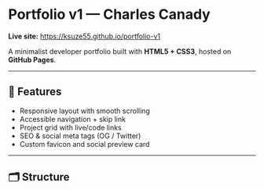 # Portfolio v1 — Charles Canady

**Live site:** https://ksuze55.github.io/portfolio-v1  

A minimalist developer portfolio built with **HTML5 + CSS3**, hosted on **GitHub Pages**.

---

## 🧩 Features
- Responsive layout with smooth scrolling  
- Accessible navigation + skip link  
- Project grid with live/code links  
- SEO & social meta tags (OG / Twitter)  
- Custom favicon and social preview card  

---

## 🗂 Structure
